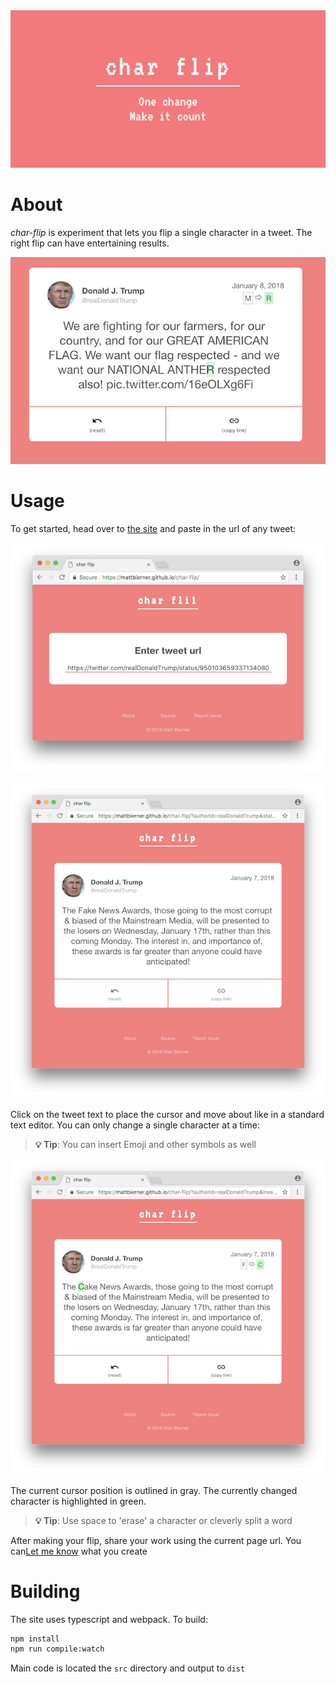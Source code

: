 <div align='center'>
    <img src='images/logo.png' alt='char-flip' />
</div>


# About
*char-flip* is experiment that lets you flip a single character in a tweet. The right flip can have entertaining results.

![](images/example.png)


# Usage
To get started, head over to [the site](https://mattbierner.github.io/char-flip/) and paste in the url of any tweet:

![](images/load.png)

![](images/loaded.png)

Click on the tweet text to place the cursor and move about like in a standard text editor. You can only change a single character at a time:

> **💡 Tip**: You can insert Emoji and other symbols as well

![](images/change.png)

The current cursor position is outlined in gray. The currently changed character is highlighted in green.

> **💡 Tip**: Use space to 'erase' a character or cleverly split a word

After making your flip, share your work using the current page url.
 You can[Let me know](https://twitter.com/mattbierner/) what you create


# Building
The site uses typescript and webpack. To build:

```bash
npm install
npm run compile:watch
```

Main code is located the `src` directory and output to `dist`
